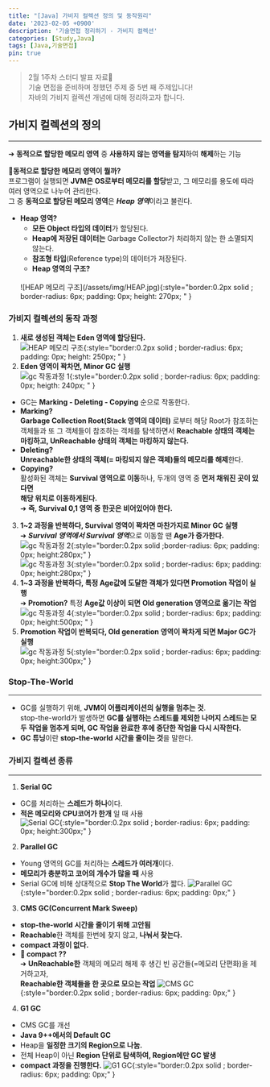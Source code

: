 ```yaml
---
title: "[Java] 가비지 컬렉션 정의 및 동작원리"
date: '2023-02-05 +0900'
description: '기술면접 정리하기 - 가비지 컬렉션'
categories: [Study,Java]
tags: [Java,기술면접]
pin: true
---
```


> 2월 1주차 스터디 발표 자료📖                                    
> 기술 면접을 준비하며 정했던 주제 중 5번 째 주제입니다!           
> 자바의 가비지 컬렉션 개념에 대해 정리하고자 합니다.

## **가비지 컬렉션의 정의** ##
---

➔ **동적으로 할당한 메모리 영역** 중 **사용하지 않는 영역을 탐지**하여 **해제**하는 기능            

**🤔동적으로 할당한 메모리 영역이 뭘까?**      
프로그램이 실행되면 **JVM은 OS로부터 메모리를 할당**받고, 그 메모리를 용도에 따라 여러 영역으로 나누어 관리한다.               
그 중 **동적으로 할당된 메모리 영역**은 ***Heap 영역***이라고 불린다.
* **Heap 영역?**       
    * **모든 Object 타입의 데이터**가 할당된다. 
    * **Heap에 저장된 데이터는** Garbage Collector가 처리하지 않는 한 소멸되지 않는다.
    * **참조형 타입**(Reference type)의 데이터가 저장된다.
    * **Heap 영역의 구조?**
    <br>                 
    ![HEAP 메모리 구조](/assets/img/HEAP.jpg){:style="border:0.2px solid ; border-radius: 6px; padding: 0px; height: 270px; " } 

### **가비지 컬렉션의 동작 과정** ###
1. **새로 생성된 객체는 Eden 영역에 할당된다.**                       
![HEAP 메모리 구조](/assets/img/eden.jpg){:style="border:0.2px solid ; border-radius: 6px; padding: 0px; height: 250px; " }    
2. **Eden 영역이 꽉차면, Minor GC 실행**     
![gc 작동과정 1](/assets/img/minor-gc1.jpg){:style="border:0.2px solid ; border-radius: 6px; padding: 0px; heigth: 240px; " }          
- GC는 **Marking - Deleting - Copying** 순으로 작동한다.     
- **Marking?**      
    **Garbage Collection Root(Stack 영역의 데이터)** 로부터 해당 Root가 참조하는 객체들과 또 그 객체들이 참조하는 객체를 탐색하면서 **Reachable 상태의 객체는 마킹하고, UnReachable 상태의 객체는 마킹하지 않는다.**        
- **Deleting?**      
    **Unreachable한 상태의 객체(= 마킹되지 않은 객체)들의 메모리를 해제**한다.         
- **Copying?**     
활성화된 객체는 **Survival 영역으로 이동**하나, 두개의 영역 중 **먼저 채워진 곳이 있다면**     
**해당 위치로 이동하게된다.**                      
➔ **즉, Survival 0,1 영역 중 한곳은 비어있어야 한다.**    
3. **1~2 과정을 반복하다, Survival 영역이 꽉차면 마찬가지로 Minor GC 실행**    
➔ ***Survival 영역에서 Survival 영역***으로 이동할 땐 **Age가 증가한다.**
![gc 작동과정 2](/assets/img/minor-gc2.jpg){:style="border:0.2px solid ;border-radius: 6px; padding: 0px; height:280px;" }      
![gc 작동과정 3](/assets/img/minor-gc3.jpg){:style="border:0.2px solid ; border-radius: 6px; padding: 0px; height:280px;" }      
4. **1~3 과정을 반복하다, 특정 Age값에 도달한 객체가 있다면 Promotion 작업이 실행**    
➔ **Promotion?** 특정 **Age값 이상이 되면** **Old generation 영역으로 옮기는 작업**
![gc 작동과정 4](/assets/img/minor-gc4.jpg){:style="border:0.2px solid ; border-radius: 6px; padding: 0px; height:500px; " }      
5. **Promotion 작업이 반복되다, Old generation 영역이 꽉차게 되면 Major GC가 실행**       
![gc 작동과정 5](/assets/img/major-gc.jpg){:style="border:0.2px solid ; border-radius: 6px; padding: 0px; height:300px;" }    

### **Stop-The-World** ###
---
* GC를 실행하기 위해, **JVM이 어플리케이션의 실행을 멈추는 것**.    
stop-the-world가 발생하면 **GC를 실행하는 스레드를 제외한 나머지 스레드는 모두 작업을 멈추게 되며, GC 작업을 완료한 후에 중단한 작업을 다시 시작한다.**      
* **GC 튜닝**이란 **stop-the-world 시간을 줄이는 것**을 말한다.

### **가비지 컬렉션 종류** ###
---
1. **Serial GC**
- GC를 처리하는 **스레드가 하나**이다. 
- **적은 메모리와 CPU코어가 한개** 일 때 사용           
![Serial GC](/assets/img/serial-gc.png){:style="border:0.2px solid ; border-radius: 6px; padding: 0px; height:300px;" }    
2. **Parallel GC**
- Young 영역의 GC를 처리하는 **스레드가 여러개**이다. 
- **메모리가 충분하고 코어의 개수가 많을 때** 사용
- Serial GC에 비해 상대적으로 **Stop The World**가 짧다.
![Parallel GC](/assets/img/parallel-gc.png){:style="border:0.2px solid ; border-radius: 6px; padding: 0px;" }
3. **CMS GC(Concurrent Mark Sweep)**
- **stop-the-world 시간을 줄이기 위해 고안됨**
- **Reachable**한 객체를 한번에 찾지 않고, **나눠서 찾는다.**
- **compact 과정이 없다.**     
- **🤔 compact ??**     
➔ **UnReachable한** 객체의 메모리 해제 후 생긴 빈 공간들(=메모리 단편화)을 제거하고자,    
**Reachable한 객체들을 한 곳으로 모으는 작업**
![CMS GC](/assets/img/cms-gc.png){:style="border:0.2px solid ; border-radius: 6px; padding: 0px;" }         
4. **G1 GC**
- CMS GC를 개선
- **Java 9++에서의 Default GC**
- Heap을 **일정한 크기의 Region으로 나눔.**
- 전체 Heap이 아닌 **Region 단위로 탐색하여, Region에만 GC 발생**
- **compact 과정을 진행한다.**
![G1 GC](/assets/img/g1-gc.png){:style="border:0.2px solid ; border-radius: 6px; padding: 0px;" } 